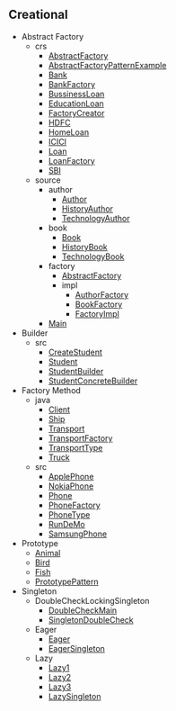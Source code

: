 
## Creational
  * Abstract Factory
    * crs
      * [AbstractFactory](https://github.com/hoangtien2k3qx1/design-pattern/blob/main/Creational/Abstract_Factory/crs/AbstractFactory.java)
      * [AbstractFactoryPatternExample](https://github.com/hoangtien2k3qx1/design-pattern/blob/main/Creational/Abstract_Factory/crs/AbstractFactoryPatternExample.java)
      * [Bank](https://github.com/hoangtien2k3qx1/design-pattern/blob/main/Creational/Abstract_Factory/crs/Bank.java)
      * [BankFactory](https://github.com/hoangtien2k3qx1/design-pattern/blob/main/Creational/Abstract_Factory/crs/BankFactory.java)
      * [BussinessLoan](https://github.com/hoangtien2k3qx1/design-pattern/blob/main/Creational/Abstract_Factory/crs/BussinessLoan.java)
      * [EducationLoan](https://github.com/hoangtien2k3qx1/design-pattern/blob/main/Creational/Abstract_Factory/crs/EducationLoan.java)
      * [FactoryCreator](https://github.com/hoangtien2k3qx1/design-pattern/blob/main/Creational/Abstract_Factory/crs/FactoryCreator.java)
      * [HDFC](https://github.com/hoangtien2k3qx1/design-pattern/blob/main/Creational/Abstract_Factory/crs/HDFC.java)
      * [HomeLoan](https://github.com/hoangtien2k3qx1/design-pattern/blob/main/Creational/Abstract_Factory/crs/HomeLoan.java)
      * [ICICI](https://github.com/hoangtien2k3qx1/design-pattern/blob/main/Creational/Abstract_Factory/crs/ICICI.java)
      * [Loan](https://github.com/hoangtien2k3qx1/design-pattern/blob/main/Creational/Abstract_Factory/crs/Loan.java)
      * [LoanFactory](https://github.com/hoangtien2k3qx1/design-pattern/blob/main/Creational/Abstract_Factory/crs/LoanFactory.java)
      * [SBI](https://github.com/hoangtien2k3qx1/design-pattern/blob/main/Creational/Abstract_Factory/crs/SBI.java)
    * source
      * author
        * [Author](https://github.com/hoangtien2k3qx1/design-pattern/blob/main/Creational/Abstract_Factory/source/author/Author.java)
        * [HistoryAuthor](https://github.com/hoangtien2k3qx1/design-pattern/blob/main/Creational/Abstract_Factory/source/author/HistoryAuthor.java)
        * [TechnologyAuthor](https://github.com/hoangtien2k3qx1/design-pattern/blob/main/Creational/Abstract_Factory/source/author/TechnologyAuthor.java)
      * book
        * [Book](https://github.com/hoangtien2k3qx1/design-pattern/blob/main/Creational/Abstract_Factory/source/book/Book.java)
        * [HistoryBook](https://github.com/hoangtien2k3qx1/design-pattern/blob/main/Creational/Abstract_Factory/source/book/HistoryBook.java)
        * [TechnologyBook](https://github.com/hoangtien2k3qx1/design-pattern/blob/main/Creational/Abstract_Factory/source/book/TechnologyBook.java)
      * factory
        * [AbstractFactory](https://github.com/hoangtien2k3qx1/design-pattern/blob/main/Creational/Abstract_Factory/source/factory/AbstractFactory.java)
        * impl
          * [AuthorFactory](https://github.com/hoangtien2k3qx1/design-pattern/blob/main/Creational/Abstract_Factory/source/factory/impl/AuthorFactory.java)
          * [BookFactory](https://github.com/hoangtien2k3qx1/design-pattern/blob/main/Creational/Abstract_Factory/source/factory/impl/BookFactory.java)
          * [FactoryImpl](https://github.com/hoangtien2k3qx1/design-pattern/blob/main/Creational/Abstract_Factory/source/factory/impl/FactoryImpl.java)
      * [Main](https://github.com/hoangtien2k3qx1/design-pattern/blob/main/Creational/Abstract_Factory/source/Main.java)
  * Builder
    * src
      * [CreateStudent](https://github.com/hoangtien2k3qx1/design-pattern/blob/main/Creational/Builder/src/CreateStudent.java)
      * [Student](https://github.com/hoangtien2k3qx1/design-pattern/blob/main/Creational/Builder/src/Student.java)
      * [StudentBuilder](https://github.com/hoangtien2k3qx1/design-pattern/blob/main/Creational/Builder/src/StudentBuilder.java)
      * [StudentConcreteBuilder](https://github.com/hoangtien2k3qx1/design-pattern/blob/main/Creational/Builder/src/StudentConcreteBuilder.java)
  * Factory Method
    * java
      * [Client](https://github.com/hoangtien2k3qx1/design-pattern/blob/main/Creational/Factory_Method/java/Client.java)
      * [Ship](https://github.com/hoangtien2k3qx1/design-pattern/blob/main/Creational/Factory_Method/java/Ship.java)
      * [Transport](https://github.com/hoangtien2k3qx1/design-pattern/blob/main/Creational/Factory_Method/java/Transport.java)
      * [TransportFactory](https://github.com/hoangtien2k3qx1/design-pattern/blob/main/Creational/Factory_Method/java/TransportFactory.java)
      * [TransportType](https://github.com/hoangtien2k3qx1/design-pattern/blob/main/Creational/Factory_Method/java/TransportType.java)
      * [Truck](https://github.com/hoangtien2k3qx1/design-pattern/blob/main/Creational/Factory_Method/java/Truck.java)
    * src
      * [ApplePhone](https://github.com/hoangtien2k3qx1/design-pattern/blob/main/Creational/Factory_Method/src/ApplePhone.java)
      * [NokiaPhone](https://github.com/hoangtien2k3qx1/design-pattern/blob/main/Creational/Factory_Method/src/NokiaPhone.java)
      * [Phone](https://github.com/hoangtien2k3qx1/design-pattern/blob/main/Creational/Factory_Method/src/Phone.java)
      * [PhoneFactory](https://github.com/hoangtien2k3qx1/design-pattern/blob/main/Creational/Factory_Method/src/PhoneFactory.java)
      * [PhoneType](https://github.com/hoangtien2k3qx1/design-pattern/blob/main/Creational/Factory_Method/src/PhoneType.java)
      * [RunDeMo](https://github.com/hoangtien2k3qx1/design-pattern/blob/main/Creational/Factory_Method/src/RunDeMo.java)
      * [SamsungPhone](https://github.com/hoangtien2k3qx1/design-pattern/blob/main/Creational/Factory_Method/src/SamsungPhone.java)
  * Prototype
      * [Animal](https://github.com/hoangtien2k3qx1/design-pattern/blob/main/Creational/Prototype/src/Animal.java)
      * [Bird](https://github.com/hoangtien2k3qx1/design-pattern/blob/main/Creational/Prototype/src/Bird.java)
      * [Fish](https://github.com/hoangtien2k3qx1/design-pattern/blob/main/Creational/Prototype/src/Fish.java)
      * [PrototypePattern](https://github.com/hoangtien2k3qx1/design-pattern/blob/main/Creational/Prototype/src/PrototypePattern.java)
  * Singleton
      * DoubleCheckLockingSingleton
        * [DoubleCheckMain](https://github.com/hoangtien2k3qx1/design-pattern/blob/main/Creational/Singleton/src/DoubleCheckLockingSingleton/DoubleCheckMain.java)
        * [SingletonDoubleCheck](https://github.com/hoangtien2k3qx1/design-pattern/blob/main/Creational/Singleton/src/DoubleCheckLockingSingleton/SingletonDoubleCheck.java)
      * Eager
        * [Eager](https://github.com/hoangtien2k3qx1/design-pattern/blob/main/Creational/Singleton/src/Eager/Eager.java)
        * [EagerSingleton](https://github.com/hoangtien2k3qx1/design-pattern/blob/main/Creational/Singleton/src/Eager/EagerSingleton.java)
      * Lazy
        * [Lazy1](https://github.com/hoangtien2k3qx1/design-pattern/blob/main/Creational/Singleton/src/Lazy/Lazy1.java)
        * [Lazy2](https://github.com/hoangtien2k3qx1/design-pattern/blob/main/Creational/Singleton/src/Lazy/Lazy2.java)
        * [Lazy3](https://github.com/hoangtien2k3qx1/design-pattern/blob/main/Creational/Singleton/src/Lazy/Lazy3.java)
        * [LazySingleton](https://github.com/hoangtien2k3qx1/design-pattern/blob/main/Creational/Singleton/src/Lazy/LazySingleton.java)
